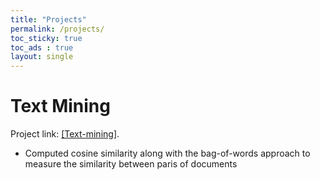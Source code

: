 ```yaml
---
title: "Projects"
permalink: /projects/
toc_sticky: true
toc_ads : true
layout: single
---
```


# Text Mining

Project link: [[Text-mining]](https://github.com/YongBaekCho/textmining).
* Computed cosine similarity along with the bag-of-words approach to measure the similarity between paris of documents
